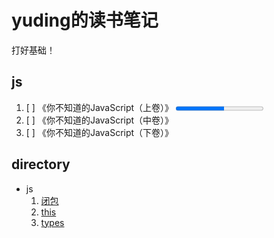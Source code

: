 # yuding的读书笔记

打好基础！

## js
1. [ ] 《你不知道的JavaScript（上卷）》 <progress max="100" min="0" value="55"></progress>
2. [ ] 《你不知道的JavaScript（中卷）》
3. [ ] 《你不知道的JavaScript（下卷）》

## directory

- js
  1. [闭包](./js/闭包.md)
  2. [this](./js/this.md)
  3. [types](./js/types.md)
